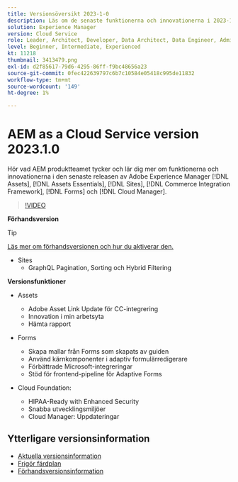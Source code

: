 ```yaml
---
title: Versionsöversikt 2023-1-0
description: Läs om de senaste funktionerna och innovationerna i 2023-1-0-utgåvan av Adobe Experience Manager [!DNL Assets Essentials], [!DNL Sites], [!DNL Screens], [!DNL Forms] och [!DNL Cloud Foundation]
solution: Experience Manager
version: Cloud Service
role: Leader, Architect, Developer, Data Architect, Data Engineer, Admin, User
level: Beginner, Intermediate, Experienced
kt: 11218
thumbnail: 3413479.png
exl-id: d2f85617-79d6-4295-86ff-f9bc48656a23
source-git-commit: 0fec422639797c6b7c10584e05418c995de11832
workflow-type: tm+mt
source-wordcount: '149'
ht-degree: 1%

---
```


# AEM as a Cloud Service version 2023.1.0

Hör vad AEM produktteamet tycker och lär dig mer om funktionerna och innovationerna i den senaste releasen av Adobe Experience Manager [!DNL Assets], [!DNL Assets Essentials], [!DNL Sites], [!DNL Commerce Integration Framework], [!DNL Forms] och [!DNL Cloud Manager].

>[!VIDEO](https://video.tv.adobe.com/v/3413479/?quality=12&learn=on)

**Förhandsversion**

>[!TIP]
>
>[Läs mer om förhandsversionen och hur du aktiverar den.](https://experienceleague.adobe.com/docs/experience-manager-cloud-service/content/release-notes/prerelease.html)

* Sites
   * GraphQL Pagination, Sorting och Hybrid Filtering

**Versionsfunktioner**

* Assets
   * Adobe Asset Link Update för CC-integrering
   * Innovation i min arbetsyta
   * Hämta rapport

* Forms
   * Skapa mallar från Forms som skapats av guiden
   * Använd kärnkomponenter i adaptiv formulärredigerare
   * Förbättrade Microsoft-integreringar
   * Stöd för frontend-pipeline för Adaptive Forms

* Cloud Foundation:
   * HIPAA-Ready with Enhanced Security
   * Snabba utvecklingsmiljöer
   * Cloud Manager: Uppdateringar

<!--- Have questions about the release?  Discuss the release in [Experience League Communities](https://adobe.ly/3paYDAo) --->

## Ytterligare versionsinformation

* [Aktuella versionsinformation](https://experienceleague.adobe.com/docs/experience-manager-cloud-service/content/release-notes/home.html)
* [Frigör färdplan](https://experienceleague.adobe.com/docs/experience-manager-release-information/aem-release-updates/update-releases-roadmap.html)
* [Förhandsversionsinformation](https://experienceleague.adobe.com/docs/experience-manager-cloud-service/content/release-notes/prerelease.html)
